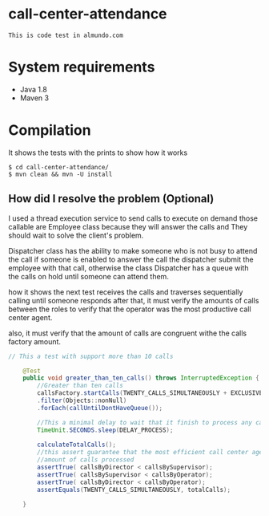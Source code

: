 # call-center-attendance
    This is code test in almundo.com

# System requirements

- Java  1.8
- Maven 3

# Compilation
It shows the tests with the prints to show how it works

```shell
$ cd call-center-attendance/
$ mvn clean && mvn -U install

```


## How did I resolve the problem (Optional)

I used a thread execution service to send calls to execute on demand
those callable are Employee class because they will answer the calls and They should
wait to solve the client's problem.

Dispatcher class has the ability to make someone who is not busy to attend the call
if someone is enabled to answer the call the dispatcher submit the employee with that call, 
otherwise the class Dispatcher has a queue with the calls on hold until someone can attend them.

how it shows the next test receives the calls and traverses sequentially calling until someone responds
after that, it must verify the amounts of calls between the roles to verify that the operator was the
most productive call center agent.

also, it must verify that the amount of calls are congruent withe the calls factory amount.

```java
// This a test with support more than 10 calls

    @Test
	public void greater_than_ten_calls() throws InterruptedException {
		//Greater than ten calls
		callsFactory.startCalls(TWENTY_CALLS_SIMULTANEOUSLY + EXCLUSIVE).stream().sequential()
		.filter(Objects::nonNull)
		.forEach(callUntilDontHaveQueue());

		//This a minimal delay to wait that it finish to process any call
		TimeUnit.SECONDS.sleep(DELAY_PROCESS);
		
		calculateTotalCalls();
		//this assert guarantee that the most efficient call center agent is the operator with major 
		//amount of calls processed 
		assertTrue( callsByDirector < callsBySupervisor);
		assertTrue( callsBySupervisor < callsByOperator);
		assertTrue( callsByDirector < callsByOperator);
		assertEquals(TWENTY_CALLS_SIMULTANEOUSLY, totalCalls);

	}
```
